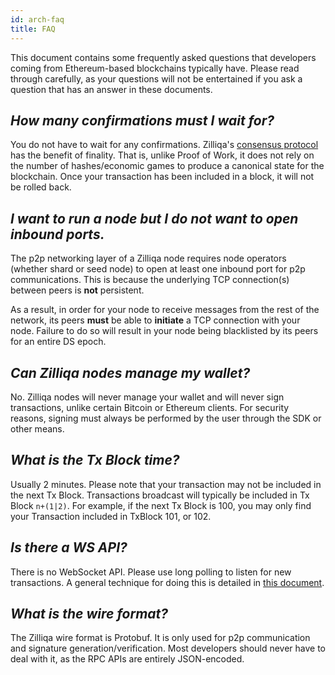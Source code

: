 ```yaml
---
id: arch-faq
title: FAQ
---
```


This document contains some frequently asked questions that developers coming
from Ethereum-based blockchains typically have. Please read through carefully,
as your questions will not be entertained if you ask a question that has an
answer in these documents.

## _How many confirmations must I wait for?_

You do not have to wait for any confirmations. Zilliqa's [consensus
protocol](arch-overview.md#structure-and-consensus) has the benefit of
finality. That is, unlike Proof of Work, it does not rely on the number of
hashes/economic games to produce a canonical state for the blockchain. Once
your transaction has been included in a block, it will not be rolled back.

## _I want to run a node but I do not want to open inbound ports._

The p2p networking layer of a Zilliqa node requires node operators (whether
shard or seed node) to open at least one inbound port for p2p communications.
This is because the underlying TCP connection(s) between peers is **not**
persistent.

As a result, in order for your node to receive messages from the
rest of the network, its peers **must** be able to **initiate** a TCP
connection with your node. Failure to do so will result in your node being
blacklisted by its peers for an entire DS epoch.

## _Can Zilliqa nodes manage my wallet?_

No. Zilliqa nodes will never manage your wallet and will never sign
transactions, unlike certain Bitcoin or Ethereum clients. For security
reasons, signing must always be performed by the user through the SDK or other
means.

## _What is the Tx Block time?_

Usually 2 minutes. Please note that your transaction may not be included in
the next Tx Block. Transactions broadcast will typically be included in Tx
Block `n+(1|2)`. For example, if the next Tx Block is 100, you may only find
your Transaction included in TxBlock 101, or 102.

## _Is there a WS API?_

There is no WebSocket API. Please use long polling to listen for new
transactions. A general technique for doing this is detailed in [this
document](exchange-tracking-deposits.md).

## _What is the wire format?_

The Zilliqa wire format is Protobuf. It is only used for p2p communication and
signature generation/verification. Most developers should never have to deal
with it, as the RPC APIs are entirely JSON-encoded.
